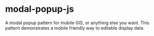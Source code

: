 modal-popup-js
==============

A modal popup pattern for mobile GIS, or anything else you want. This pattern demonstrates a mobile friendly way to editable display data.
